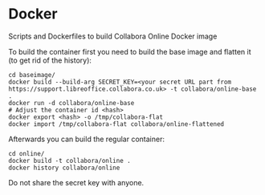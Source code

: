# Docker
Scripts and Dockerfiles to build Collabora Online Docker image

To build the container first you need to build the base image and flatten it (to get rid of the history):

```
cd baseimage/
docker build --build-arg SECRET_KEY=<your secret URL part from https://support.libreoffice.collabora.co.uk> -t collabora/online-base .
docker run -d collabora/online-base
# Adjust the container id <hash>
docker export <hash> -o /tmp/collabora-flat
docker import /tmp/collabora-flat collabora/online-flattened
```

Afterwards you can build the regular container:
```
cd online/
docker build -t collabora/online .
docker history collabora/online
```

Do not share the secret key with anyone.

